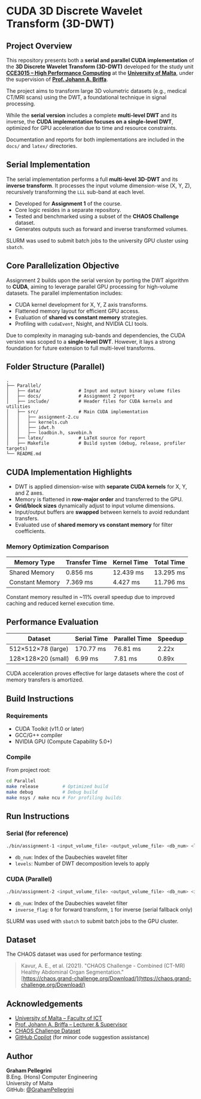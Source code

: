 # CUDA 3D Discrete Wavelet Transform (3D-DWT)

## Project Overview

This repository presents both a **serial and parallel CUDA implementation** of the **3D Discrete Wavelet Transform (3D-DWT)** developed for the study unit [**CCE3015 – High Performance Computing**](https://www.um.edu.mt/courses/studyunit/CCE3015) at the [**University of Malta**](https://www.um.edu.mt/), under the supervision of [**Prof. Johann A. Briffa**](https://www.um.edu.mt/profile/johannbriffa).

The project aims to transform large 3D volumetric datasets (e.g., medical CT/MRI scans) using the DWT, a foundational technique in signal processing. 

While the **serial version** includes a complete **multi-level DWT** and its inverse, the **CUDA implementation focuses on a single-level DWT**, optimized for GPU acceleration due to time and resource constraints.

Documentation and reports for both implementations are included in the `docs/` and `latex/` directories.


## Serial Implementation

The serial implementation performs a full **multi-level 3D-DWT** and its **inverse transform**. It processes the input volume dimension-wise (X, Y, Z), recursively transforming the `LLL` sub-band at each level.

- Developed for **Assignment 1** of the course.
- Core logic resides in a separate repository.
- Tested and benchmarked using a subset of the **CHAOS Challenge** dataset.
- Generates outputs such as forward and inverse transformed volumes.

SLURM was used to submit batch jobs to the university GPU cluster using `sbatch`.


## Core Parallelization Objective

Assignment 2 builds upon the serial version by porting the DWT algorithm to **CUDA**, aiming to leverage parallel GPU processing for high-volume datasets. The parallel implementation includes:

- CUDA kernel development for X, Y, Z axis transforms.
- Flattened memory layout for efficient GPU access.
- Evaluation of **shared vs constant memory** strategies.
- Profiling with `cudaEvent`, Nsight, and NVIDIA CLI tools.

Due to complexity in managing sub-bands and dependencies, the CUDA version was scoped to a **single-level DWT**. However, it lays a strong foundation for future extension to full multi-level transforms.


## Folder Structure (Parallel)

```
.
├── Parallel/
│   ├── data/              # Input and output binary volume files
│   ├── docs/              # Assignment 2 report
│   ├── include/           # Header files for CUDA kernels and utilities
│   ├── src/               # Main CUDA implementation
│   │   ├── assignment-2.cu
│   │   ├── kernels.cuh
│   │   ├── idwt.h
│   │   ├── loadbin.h, savebin.h
│   ├── latex/             # LaTeX source for report
│   ├── Makefile           # Build system (debug, release, profiler targets)
└── README.md
```


## CUDA Implementation Highlights

- DWT is applied dimension-wise with **separate CUDA kernels** for X, Y, and Z axes.
- Memory is flattened in **row-major order** and transferred to the GPU.
- **Grid/block sizes** dynamically adjust to input volume dimensions.
- Input/output buffers are **swapped** between kernels to avoid redundant transfers.
- Evaluated use of **shared memory vs constant memory** for filter coefficients.

### Memory Optimization Comparison

| Memory Type     | Transfer Time | Kernel Time | Total Time  |
|-----------------|---------------|-------------|-------------|
| Shared Memory   | 0.856 ms      | 12.439 ms   | 13.295 ms   |
| Constant Memory | 7.369 ms      | 4.427 ms    | 11.796 ms   |

Constant memory resulted in ~11% overall speedup due to improved caching and reduced kernel execution time.


## Performance Evaluation

| Dataset             | Serial Time | Parallel Time | Speedup  |
|---------------------|-------------|----------------|----------|
| 512×512×78 (large) | 170.77 ms  | 76.81 ms       | 2.22x    |
| 128×128×20 (small) | 6.99 ms    | 7.81 ms        | 0.89x    |

CUDA acceleration proves effective for large datasets where the cost of memory transfers is amortized.


## Build Instructions

### Requirements
- CUDA Toolkit (v11.0 or later)
- GCC/G++ compiler
- NVIDIA GPU (Compute Capability 5.0+)

### Compile
From project root:
```bash
cd Parallel
make release         # Optimized build
make debug           # Debug build
make nsys / make ncu # For profiling builds
```


## Run Instructions

### Serial (for reference)
```bash
./bin/assignment-1 <input_volume_file> <output_volume_file> <db_num> <levels>
```
- `db_num`: Index of the Daubechies wavelet filter
- `levels`: Number of DWT decomposition levels to apply

### CUDA (Parallel)
```bash
./bin/assignment-2 <input_volume_file> <output_volume_file> <db_num> <inverse_flag>
```
- `db_num`: Index of the Daubechies wavelet filter
- `inverse_flag`: `0` for forward transform, `1` for inverse (serial fallback only)

SLURM was used with `sbatch` to submit batch jobs to the GPU cluster.


## Dataset

The CHAOS dataset was used for performance testing:

> Kavur, A. E., et al. (2021). "CHAOS Challenge - Combined (CT-MR) Healthy Abdominal Organ Segmentation."  
> [https://chaos.grand-challenge.org/Download/](https://chaos.grand-challenge.org/Download/)


## Acknowledgements

- [University of Malta – Faculty of ICT](https://www.um.edu.mt/ict)
- [Prof. Johann A. Briffa – Lecturer & Supervisor](https://www.um.edu.mt/profile/johannbriffa)
- [CHAOS Challenge Dataset](https://chaos.grand-challenge.org/Download/)
- [GitHub Copilot](https://github.com/features/copilot) (for minor code suggestion assistance)


## Author

**Graham Pellegrini**  
B.Eng. (Hons) Computer Engineering  
University of Malta  
GitHub: [@GrahamPellegrini](https://github.com/GrahamPellegrini)

